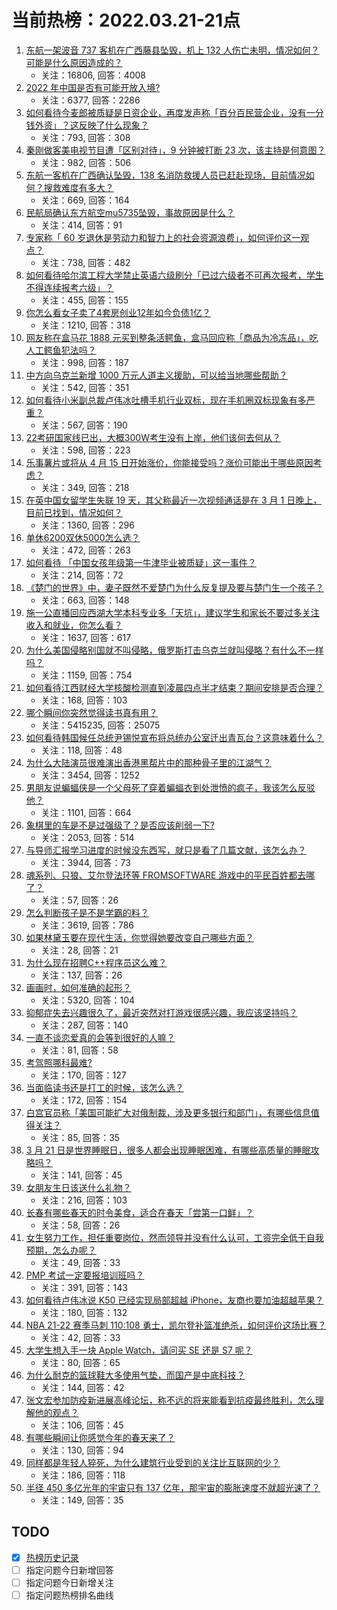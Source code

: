 # 当前热榜：2022.03.21-21点
1. [东航一架波音 737 客机在广西藤县坠毁，机上 132 人伤亡未明，情况如何？可能是什么原因造成的？](https://www.zhihu.com/question/523245532)
    * 关注：16806, 回答：4008
2. [2022 年中国是否有可能开放入境?](https://www.zhihu.com/question/517046242)
    * 关注：6377, 回答：2286
3. [如何看待今麦郎被质疑是日资企业，再度发声称「百分百民营企业，没有一分钱外资」？这反映了什么现象？](https://www.zhihu.com/question/523036517)
    * 关注：793, 回答：308
4. [秦刚做客美电视节目遭「区别对待」，9 分钟被打断 23 次，该主持是何意图？](https://www.zhihu.com/question/523221016)
    * 关注：982, 回答：506
5. [东航一客机在广西确认坠毁，138 名消防救援人员已赶赴现场，目前情况如何？搜救难度有多大？](https://www.zhihu.com/question/523262879)
    * 关注：669, 回答：164
6. [民航局确认东方航空mu5735坠毁，事故原因是什么？](https://www.zhihu.com/question/523246719)
    * 关注：414, 回答：91
7. [专家称「 60 岁退休是劳动力和智力上的社会资源浪费」，如何评价这一观点？](https://www.zhihu.com/question/523205425)
    * 关注：738, 回答：482
8. [如何看待哈尔滨工程大学禁止英语六级刷分「已过六级者不可再次报考，学生不得连续报考六级」？](https://www.zhihu.com/question/522635113)
    * 关注：455, 回答：155
9. [你怎么看女子卖了4套房创业12年如今负债1亿？](https://www.zhihu.com/question/522655328)
    * 关注：1210, 回答：318
10. [网友称在盒马花 1888 元买到整条活鳄鱼，盒马回应称「商品为冷冻品」，吃人工鳄鱼犯法吗？](https://www.zhihu.com/question/523041503)
    * 关注：998, 回答：187
11. [中方向乌克兰新增 1000 万元人道主义援助，可以给当地哪些帮助？](https://www.zhihu.com/question/523239542)
    * 关注：542, 回答：351
12. [如何看待小米副总裁卢伟冰吐槽手机行业双标，现在手机圈双标现象有多严重？](https://www.zhihu.com/question/432220305)
    * 关注：567, 回答：190
13. [22考研国家线已出，大概300W考生没有上岸，他们该何去何从？](https://www.zhihu.com/question/521697296)
    * 关注：598, 回答：223
14. [乐事薯片或将从 4 月 15 日开始涨价，你能接受吗？涨价可能出于哪些原因考虑？](https://www.zhihu.com/question/523209098)
    * 关注：349, 回答：218
15. [在英中国女留学生失联 19 天，其父称最近一次视频通话是在 3 月 1 日晚上，目前已找到，情况如何？](https://www.zhihu.com/question/523051267)
    * 关注：1360, 回答：296
16. [单休6200双休5000怎么选？](https://www.zhihu.com/question/495480947)
    * 关注：472, 回答：263
17. [如何看待 「中国女孩年级第一牛津毕业被质疑」这一事件？](https://www.zhihu.com/question/522700465)
    * 关注：214, 回答：72
18. [《楚门的世界》中，妻子既然不爱楚门为什么反复提及要与楚门生一个孩子？](https://www.zhihu.com/question/305864895)
    * 关注：663, 回答：148
19. [施一公直播回应西湖大学本科专业多「天坑」，建议学生和家长不要过多关注收入和就业，你怎么看？](https://www.zhihu.com/question/523109683)
    * 关注：1637, 回答：617
20. [为什么美国侵略别国就不叫侵略，俄罗斯打击乌克兰就叫侵略？有什么不一样吗？](https://www.zhihu.com/question/521818786)
    * 关注：1159, 回答：754
21. [如何看待江西财经大学核酸检测直到凌晨四点半才结束？期间安排是否合理？](https://www.zhihu.com/question/522661192)
    * 关注：168, 回答：103
22. [哪个瞬间你突然觉得读书真有用？](https://www.zhihu.com/question/35720340)
    * 关注：5415235, 回答：25075
23. [如何看待韩国候任总统尹锡悦宣布将总统办公室迁出青瓦台？这意味着什么？](https://www.zhihu.com/question/523053579)
    * 关注：118, 回答：48
24. [为什么大陆演员很难演出香港黑帮片中的那种骨子里的江湖气？](https://www.zhihu.com/question/480849535)
    * 关注：3454, 回答：1252
25. [男朋友说蝙蝠侠是一个父母死了穿着蝙蝠衣到处泄愤的疯子，我该怎么反驳他？](https://www.zhihu.com/question/402950168)
    * 关注：1101, 回答：664
26. [象棋里的车是不是过强级了？是否应该削弱一下?](https://www.zhihu.com/question/426985535)
    * 关注：2053, 回答：514
27. [与导师汇报学习进度的时候没东西写，就只是看了几篇文献，该怎么办？](https://www.zhihu.com/question/434614589)
    * 关注：3944, 回答：73
28. [魂系列、只狼、艾尔登法环等 FROMSOFTWARE 游戏中的平民百姓都去哪了？](https://www.zhihu.com/question/522796536)
    * 关注：57, 回答：26
29. [怎么判断孩子是不是学霸的料？](https://www.zhihu.com/question/487414207)
    * 关注：3619, 回答：786
30. [如果林黛玉要在现代生活，你觉得她要改变自己哪些方面？](https://www.zhihu.com/question/522642669)
    * 关注：28, 回答：21
31. [为什么现在招聘C++程序员这么难？](https://www.zhihu.com/question/491876804)
    * 关注：137, 回答：26
32. [画画时，如何准确的起形？](https://www.zhihu.com/question/21292233)
    * 关注：5320, 回答：104
33. [抑郁症失去兴趣很久了，最近突然对打游戏很感兴趣，我应该坚持吗？](https://www.zhihu.com/question/512413459)
    * 关注：287, 回答：140
34. [一直不谈恋爱真的会等到很好的人嘛？](https://www.zhihu.com/question/523214483)
    * 关注：81, 回答：58
35. [考驾照哪科最难?](https://www.zhihu.com/question/522040424)
    * 关注：170, 回答：127
36. [当面临读书还是打工的时候，该怎么选？](https://www.zhihu.com/question/521875273)
    * 关注：172, 回答：154
37. [白宫官员称「美国可能扩大对俄制裁，涉及更多银行和部门」，有哪些信息值得关注？](https://www.zhihu.com/question/523222763)
    * 关注：85, 回答：35
38. [3 月 21 日是世界睡眠日，很多人都会出现睡眠困难，有哪些高质量的睡眠攻略吗？](https://www.zhihu.com/question/523221315)
    * 关注：141, 回答：45
39. [女朋友生日该送什么礼物？](https://www.zhihu.com/question/268196841)
    * 关注：216, 回答：103
40. [长春有哪些春天的时令美食，适合在春天「尝第一口鲜」？](https://www.zhihu.com/question/523154048)
    * 关注：58, 回答：26
41. [女生努力工作，担任重要岗位，然而领导并没有什么认可，工资完全低于自我预期，怎么办呢？](https://www.zhihu.com/question/517104374)
    * 关注：49, 回答：33
42. [PMP 考试一定要报培训班吗？](https://www.zhihu.com/question/280509086)
    * 关注：391, 回答：143
43. [如何看待卢伟冰说 K50 已经实现局部超越 iPhone，友商也要加油超越苹果？](https://www.zhihu.com/question/522527489)
    * 关注：180, 回答：132
44. [NBA 21-22 赛季马刺 110:108 勇士，凯尔登补篮准绝杀，如何评价这场比赛？](https://www.zhihu.com/question/523162913)
    * 关注：42, 回答：33
45. [大学生想入手一块 Apple Watch，请问买 SE 还是 S7 呢？](https://www.zhihu.com/question/512546488)
    * 关注：80, 回答：65
46. [为什么耐克的篮球鞋大多使用气垫，而国产是中底科技？](https://www.zhihu.com/question/513089277)
    * 关注：144, 回答：42
47. [张文宏参加防疫新进展高峰论坛，称不远的将来能看到抗疫最终胜利，怎么理解他的观点？](https://www.zhihu.com/question/523004982)
    * 关注：106, 回答：45
48. [有哪些瞬间让你感觉今年的春天来了？](https://www.zhihu.com/question/522480699)
    * 关注：130, 回答：94
49. [同样都是年轻人猝死，为什么建筑行业受到的关注比互联网的少？](https://www.zhihu.com/question/518343280)
    * 关注：186, 回答：118
50. [半径 450 多亿光年的宇宙只有 137 亿年，那宇宙的膨胀速度不就超光速了？](https://www.zhihu.com/question/522820670)
    * 关注：149, 回答：35
## TODO
* [x] [热榜历史记录](hot_history/AllHot.md)
* [ ] 指定问题今日新增回答
* [ ] 指定问题今日新增关注
* [ ] 指定问题热榜排名曲线
